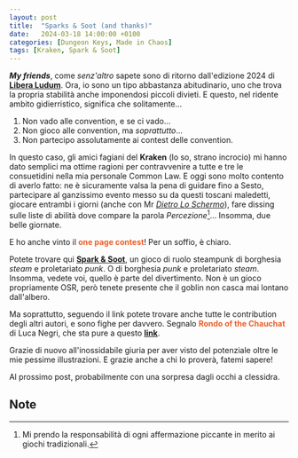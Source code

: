 ```yaml
---
layout: post
title:  "Sparks & Soot (and thanks)"
date:   2024-03-18 14:00:00 +0100
categories: [Dungeon Keys, Made in Chaos]
tags: [Kraken, Spark & Soot]
---
```


***My friends***, come *senz'altro* sapete sono di ritorno dall'edizione 2024 di **[Libera Ludum](https://dungeon-keys.github.io/posts/libera_ludum_2024/ "Sì, era nel post precedente!")**. Ora, io sono un tipo abbastanza abitudinario, uno che trova la propria stabilità anche imponendosi piccoli divieti. E questo, nel ridente ambito gidierristico, significa che solitamente...
1. Non vado alle convention, e se ci vado...
2. Non gioco alle convention, ma *soprattutto*...
3. Non partecipo assolutamente ai contest delle convention.

In questo caso, gli amici fagiani del **Kraken** (lo so, strano incrocio) mi hanno dato semplici ma ottime ragioni per contravvenire a tutte e tre le consuetidini nella mia personale Common Law. E oggi sono molto contento di averlo fatto: ne è sicuramente valsa la pena di guidare fino a Sesto, partecipare al ganzissimo evento messo su da questi toscani maledetti, giocare entrambi i giorni (anche con Mr *[Dietro Lo Schermo](https://dietroschermo.wordpress.com/ "Proprio il Bille!")*), fare dissing sulle liste di abilità dove compare la parola *Percezione*[^fn-1]... Insomma, due belle giornate.

E ho anche vinto il **<span style="color:#EB5E28">one page contest</span>**! Per un soffio, è chiaro. 

Potete trovare qui **[Spark & Soot](https://www.krakengdr.it/ottone-miraggi-e-vapore/ "Link al Kraken!")**, un gioco di ruolo steampunk di borghesia *steam* e proletariato *punk*. O di borghesia *punk* e proletariato *steam*. Insomma, vedete voi, quello è parte del divertimento. Non è un gioco propriamente OSR, però tenete presente che il goblin non casca mai lontano dall'albero. 

Ma soprattutto, seguendo il link potete trovare anche tutte le contribution degli altri autori, e sono fighe per davvero. Segnalo **<span style="color:#EB5E28">Rondo of the Chauchat</span>** di Luca Negri, che sta pure a questo **[link](https://luca-negri.itch.io/rondo-of-the-chauchat "Su itch.io!")**.

Grazie di nuovo all'inossidabile giuria per aver visto del potenziale oltre le mie pessime illustrazioni. E grazie anche a chi lo proverà, fatemi sapere! 

Al prossimo post, probabilmente con una sorpresa dagli occhi a clessidra.
 
## Note

[^fn-1]: Mi prendo la responsabilità di ogni affermazione piccante in merito ai giochi tradizionali. 
